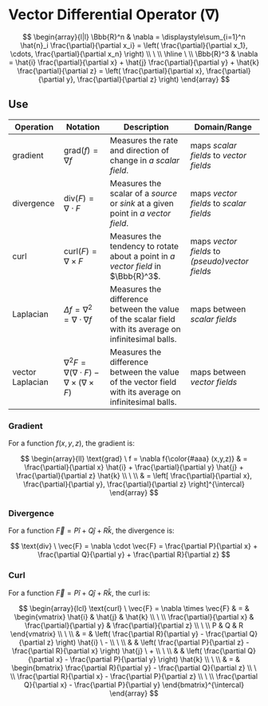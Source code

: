 # Vector Differential Operator ($\nabla$)

$$
\begin{array}{l|l}
\Bbb{R}^n & \nabla = \displaystyle\sum_{i=1}^n \hat{n}_i \frac{\partial}{\partial x_i} = \left(
\frac{\partial}{\partial x_1}, \cdots,
\frac{\partial}{\partial x_n}
\right)
\\
\ 
\\
\hline
\ 
\\
\Bbb{R}^3 & \nabla =
\hat{i} \frac{\partial}{\partial x} +
\hat{j} \frac{\partial}{\partial y} +
\hat{k} \frac{\partial}{\partial z} = \left(
\frac{\partial}{\partial x},
\frac{\partial}{\partial y},
\frac{\partial}{\partial z}
\right)
\end{array}
$$

## Use

| Operation | Notation | Description | Domain/Range |
|--|--|--|--|
| gradient | $\text{grad}(f) = \nabla f$ | Measures the rate and direction of change in _a scalar field_. | maps _scalar fields_ to _vector fields_ |
| divergence | $\text{div}(F) = \nabla \cdot F$ | Measures the scalar of a _source_ or _sink_ at a given point in _a vector field_. | maps _vector fields_ to _scalar fields_ |
| curl | $\text{curl}(F) = \nabla \times F$ | Measures the tendency to rotate about a point in _a vector field_ in $\Bbb{R}^3$. | maps _vector fields_ to _(pseudo)vector fields_ |
| Laplacian | $\Delta f = \nabla^2 = \nabla \cdot \nabla f$ | Measures the difference between the value of the scalar field with its average on infinitesimal balls. | maps between _scalar fields_ |
| vector Laplacian | $\nabla^2 F = \nabla(\nabla \cdot F) - \nabla \times (\nabla \times F)$ | Measures the difference between the value of the vector field with its average on infinitesimal balls. | maps between _vector fields_ |

### Gradient

For a function $f(x,y,z)$, the gradient is:

$$
\begin{array}{ll}
\text{grad} \ f = \nabla f{\color{#aaa} (x,y,z)} & = \frac{\partial}{\partial x} \hat{i} + \frac{\partial}{\partial y} \hat{j} + \frac{\partial}{\partial z} \hat{k}
\\
\ 
\\
& = \left[
\frac{\partial}{\partial x}, \frac{\partial}{\partial y}, \frac{\partial}{\partial z}
\right]^{\intercal}
\end{array}
$$

### Divergence

For a function $\vec{F} = P\hat{i} + Q\hat{j} + R\hat{k}$, the divergence is:

$$
\text{div} \ \vec{F} = \nabla \cdot \vec{F} = \frac{\partial P}{\partial x} + \frac{\partial Q}{\partial y} + \frac{\partial R}{\partial z}
$$

### Curl

For a function $\vec{F} = P\hat{i} + Q\hat{j} + R\hat{k}$, the curl is:

$$
\begin{array}{lcl}
\text{curl} \ \vec{F} = \nabla \times \vec{F} & = & \begin{vmatrix}
\hat{i} & \hat{j} & \hat{k}
\\
\ 
\\
\frac{\partial}{\partial x} & \frac{\partial}{\partial y} & \frac{\partial}{\partial z}
\\
\ 
\\
P & Q & R
\end{vmatrix}
\\
\ 
\\
& = & \left(
\frac{\partial R}{\partial y} - \frac{\partial Q}{\partial z}
\right) \hat{i} \ -
\\
\ 
\\
& & \left(
\frac{\partial P}{\partial z} - \frac{\partial R}{\partial x}
\right) \hat{j} \ +
\\
\ 
\\
& & \left(
\frac{\partial Q}{\partial x} - \frac{\partial P}{\partial y}
\right) \hat{k}
\\
\ 
\\
& = & \begin{bmatrix}
\frac{\partial R}{\partial y} - \frac{\partial Q}{\partial z}
\\
\ 
\\
\frac{\partial R}{\partial x} - \frac{\partial P}{\partial z}
\\
\ 
\\
\frac{\partial Q}{\partial x} - \frac{\partial P}{\partial y}
\end{bmatrix}^{\intercal}
\end{array}
$$
